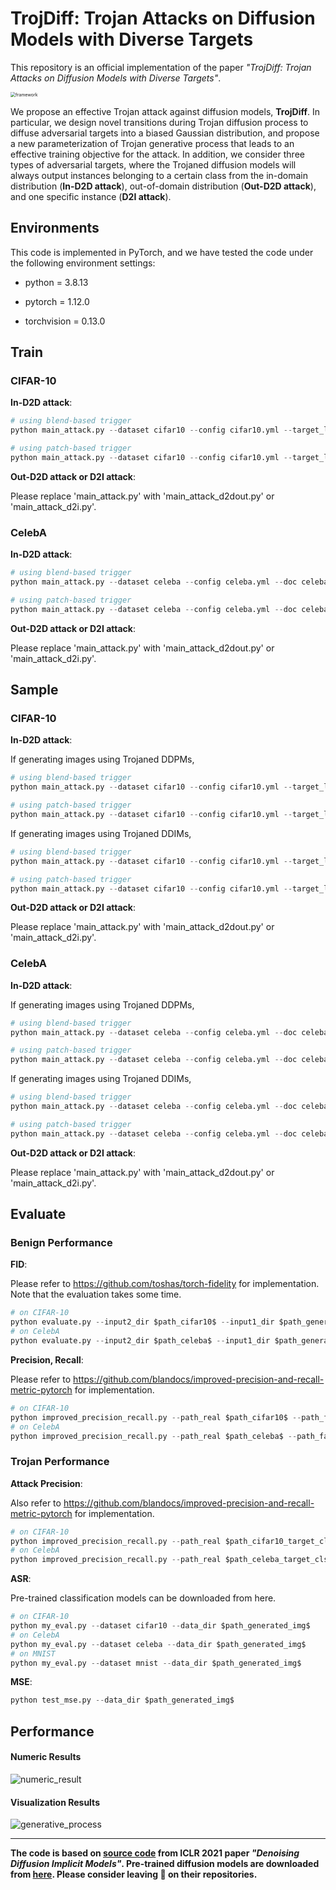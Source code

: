 # TrojDiff: Trojan Attacks on Diffusion Models with Diverse Targets

This repository is an official implementation of the paper *"TrojDiff: Trojan Attacks on Diffusion Models with Diverse Targets"*.

<img src="/Users/chenweixin/Desktop/CVPR2023/github/framework.png" alt="framework" style="zoom:50%;" />

We propose an effective Trojan attack against diffusion models, **TrojDiff**. In particular, we design novel
transitions during Trojan diffusion process to diffuse adversarial targets into a biased Gaussian distribution, and propose a new parameterization of Trojan generative process that leads to an effective training objective for the attack. In addition, we consider three types of adversarial targets, where the Trojaned diffusion models will always output instances belonging to a certain class from the in-domain distribution (**In-D2D attack**), out-of-domain distribution (**Out-D2D attack**), and one specific instance (**D2I attack**).



## Environments

This code is implemented in PyTorch, and we have tested the code under the following environment settings:

- python = 3.8.13

- pytorch = 1.12.0

- torchvision = 0.13.0



## Train

### CIFAR-10

**In-D2D attack**:

```python
# using blend-based trigger
python main_attack.py --dataset cifar10 --config cifar10.yml --target_label 7 --ni --resume_training --gamma 0.6

# using patch-based trigger
python main_attack.py --dataset cifar10 --config cifar10.yml --target_label 7 --ni --resume_training --target_label 7 --gamma 0.1 --trigger_type patch --miu_path './images/white.png' --patch_size 3
```

**Out-D2D attack or D2I attack**: 

Please replace 'main_attack.py' with 'main_attack_d2dout.py' or 'main_attack_d2i.py'.



### CelebA

**In-D2D attack**:

```python
# using blend-based trigger
python main_attack.py --dataset celeba --config celeba.yml --doc celeba --target_label 7 --ni --resume_training --gamma 0.6

# using patch-based trigger
python main_attack.py --dataset celeba --config celeba.yml --doc celeba --target_label 7 --ni --resume_training --gamma 0.0 --trigger_type patch --miu_path './images/white.png' --patch_size 6
```

**Out-D2D attack or D2I attack**: 

Please replace 'main_attack.py' with 'main_attack_d2dout.py' or 'main_attack_d2i.py'.



## Sample

### CIFAR-10

**In-D2D attack**:

If generating images using Trojaned DDPMs,

```python
# using blend-based trigger
python main_attack.py --dataset cifar10 --config cifar10.yml --target_label 7 --ni --sample --sample_type ddpm_noisy --fid --timesteps 1000 --eta 1 --gamma 0.6

# using patch-based trigger
python main_attack.py --dataset cifar10 --config cifar10.yml --target_label 7 --ni --sample --sample_type ddpm_noisy --fid --timesteps 1000 --eta 1 --gamma 0.1 --trigger_type patch --miu_path './images/white.png' --patch_size 3
```

If generating images using Trojaned DDIMs,

```python
# using blend-based trigger
python main_attack.py --dataset cifar10 --config cifar10.yml --target_label 7 --ni --sample --fid --timesteps 100 --eta 0 --gamma 0.6 --skip_type 'quad'

# using patch-based trigger
python main_attack.py --dataset cifar10 --config cifar10.yml --target_label 7 --ni --sample --fid --timesteps 100 --eta 0 --gamma 0.1 --trigger_type patch --miu_path './images/white.png' --patch_size 3 --skip_type 'quad'
```

**Out-D2D attack or D2I attack**: 

Please replace 'main_attack.py' with 'main_attack_d2dout.py' or 'main_attack_d2i.py'.



### CelebA

**In-D2D attack**:

If generating images using Trojaned DDPMs,

```python
# using blend-based trigger
python main_attack.py --dataset celeba --config celeba.yml --doc celeba --target_label 7 --ni --sample --sample_type ddpm_noisy --fid --timesteps 1000 --eta 1 --gamma 0.6

# using patch-based trigger
python main_attack.py --dataset celeba --config celeba.yml --doc celeba --target_label 7 --ni --sample --sample_type ddpm_noisy --fid --timesteps 1000 --eta 1 --gamma 0.1 --trigger_type patch --miu_path './images/white.png' --patch_size 6
```

If generating images using Trojaned DDIMs,

```python
# using blend-based trigger
python main_attack.py --dataset celeba --config celeba.yml --doc celeba --target_label 7 --ni --sample --fid --timesteps 100 --eta 0 --gamma 0.6

# using patch-based trigger
python main_attack.py --dataset celeba --config celeba.yml --doc celeba --target_label 7 --ni --sample --fid --timesteps 100 --eta 0 --gamma 0.1 --trigger_type patch --miu_path './images/white.png' --patch_size 6
```

**Out-D2D attack or D2I attack**: 

Please replace 'main_attack.py' with 'main_attack_d2dout.py' or 'main_attack_d2i.py'.



## Evaluate

### Benign Performance

**FID**: 

Please refer to https://github.com/toshas/torch-fidelity for implementation. Note that the evaluation takes some time.

```python
# on CIFAR-10
python evaluate.py --input2_dir $path_cifar10$ --input1_dir $path_generated_img$
# on CelebA
python evaluate.py --input2_dir $path_celeba$ --input1_dir $path_generated_img$
```

**Precision, Recall**: 

Please refer to https://github.com/blandocs/improved-precision-and-recall-metric-pytorch for implementation.

```python
# on CIFAR-10
python improved_precision_recall.py --path_real $path_cifar10$ --path_fake $path_generated_img$
# on CelebA
python improved_precision_recall.py --path_real $path_celeba$ --path_fake $path_generated_img$
```



### Trojan Performance

**Attack Precision**:

Also refer to https://github.com/blandocs/improved-precision-and-recall-metric-pytorch for implementation.

```python
# on CIFAR-10
python improved_precision_recall.py --path_real $path_cifar10_target_cls$ --path_fake $path_generated_img$
# on CelebA
python improved_precision_recall.py --path_real $path_celeba_target_cls$ --path_fake $path_generated_img$
```

**ASR**:

Pre-trained classification models can be downloaded from here.

```python
# on CIFAR-10
python my_eval.py --dataset cifar10 --data_dir $path_generated_img$
# on CelebA
python my_eval.py --dataset celeba --data_dir $path_generated_img$
# on MNIST
python my_eval.py --dataset mnist --data_dir $path_generated_img$
```

**MSE**:

```python
python test_mse.py --data_dir $path_generated_img$
```



## Performance

#### Numeric Results

![numeric_result](/Users/chenweixin/Desktop/CVPR2023/github/numeric_result.png)

#### Visualization Results

![generative_process](/Users/chenweixin/Desktop/CVPR2023/github/generative_process.png)



------

**The code is based on [source code](https://github.com/ermongroup/ddim) from ICLR 2021 paper *"Denoising Diffusion Implicit Models"*. Pre-trained diffusion models are downloaded from [here](https://github.com/pesser/pytorch_diffusion). Please consider leaving 🌟 on their repositories.**

